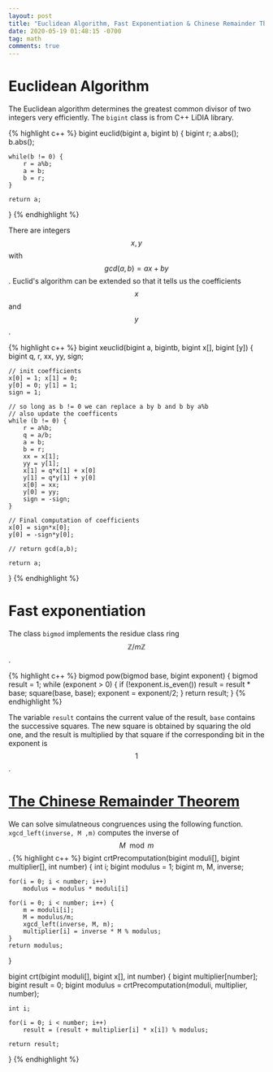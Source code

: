 ```yaml
---
layout: post
title: "Euclidean Algorithm, Fast Exponentiation & Chinese Remainder Theorem"
date: 2020-05-19 01:48:15 -0700
tag: math
comments: true
---
```


# Euclidean Algorithm
The Euclidean algorithm determines the greatest common divisor of two integers very efficiently. 
The `bigint` class is from C++ LiDIA library.

{% highlight c++ %}
bigint euclid(bigint a, bigint b) {
	bigint r;
	a.abs();
	b.abs();

	while(b != 0) {
		r = a%b;
		a = b;
		b = r;
	}

	return a;
}
{% endhighlight %}

There are integers $$x, y$$ with $$gcd(a,b) = ax+by$$. Euclid's algorithm can be extended so that it tells us the coefficients $$x$$ and $$y$$.

{% highlight c++ %}
bigint xeuclid(bigint a, bigintb, bigint x[], bigint [y]) {
	bigint q, r, xx, yy, sign;
	
	// init coefficients
	x[0] = 1; x[1] = 0;
	y[0] = 0; y[1] = 1;
	sign = 1;

	// so long as b != 0 we can replace a by b and b by a%b
	// also update the coefficents
	while (b != 0) {
		r = a%b;
		q = a/b;
		a = b;
		b = r;
		xx = x[1];
		yy = y[1];
		x[1] = q*x[1] + x[0]
		y[1] = q*y[1] + y[0]
		x[0] = xx;
		y[0] = yy;
		sign = -sign;
	}

	// Final computation of coefficients
	x[0] = sign*x[0];
	y[0] = -sign*y[0];

	// return gcd(a,b);

	return a;
}
{% endhighlight %}

# Fast exponentiation
The class `bigmod` implements the residue class ring $$\mathbb{Z}/m\mathbb{Z}$$.

{% highlight c++ %}
bigmod pow(bigmod base, bigint exponent) {
	bigmod result = 1;
	while (exponent > 0) {
		if (!exponent.is_even())
			result = result * base;
		square(base, base);
		exponent = exponent/2;
	}
	return result;
}
{% endhighlight %}

The variable `result` contains the current value of the result, `base` contains the successive squares. The new square is obtained by squaring the old one, and the result is multiplied by that square if the corresponding bit in the exponent is $$1$$. 

# [The Chinese Remainder Theorem](https://en.wikipedia.org/wiki/Chinese_remainder_theorem)
We can solve simulatneous congruences using the following function. `xgcd_left(inverse, M ,m)` computes the inverse of $$M\mod m$$.
{% highlight c++ %}
bigint crtPrecomputation(bigint moduli[], bigint multiplier[], int number) {
	int i;
	bigint modulus = 1;
	bigint m, M, inverse;
	
	for(i = 0; i < number; i++)
		modulus = modulus * moduli[i]

	for(i = 0; i < number; i++) {
		m = moduli[i];
		M = modulus/m;
		xgcd_left(inverse, M, m); 
		multiplier[i] = inverse * M % modulus;
	}
	return modulus;
}

bigint crt(bigint moduli[], bigint x[], int number) {
	bigint multiplier[number];
	bigint result = 0;
	bigint modulus = crtPrecomputation(moduli, multiplier, number);
	
	int i;

	for(i = 0; i < number; i++) 
		result = (result + multiplier[i] * x[i]) % modulus;
	
	return result;
}
{% endhighlight %}